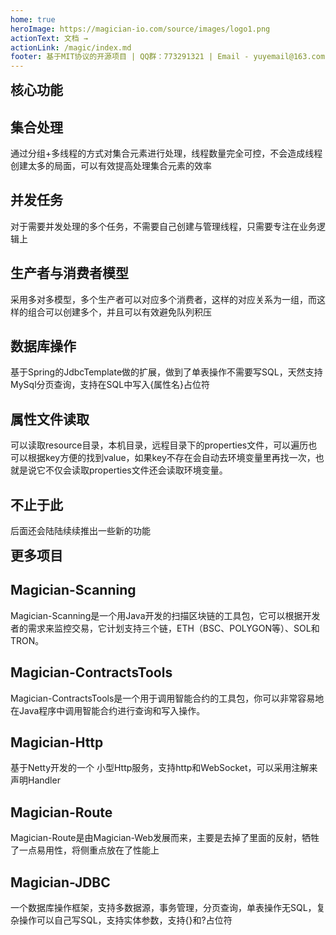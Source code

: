 ```yaml
---
home: true
heroImage: https://magician-io.com/source/images/logo1.png
actionText: 文档 →
actionLink: /magic/index.md
footer: 基于MIT协议的开源项目 | QQ群：773291321 | Email - yuyemail@163.com
---
```


<h2 style="margin:0px;">核心功能</h2>
<div class="features" style="border:0px;margin-top:0px;padding-top:0px;">
  <div class="feature">
    <h2>集合处理</h2>
    <p>通过分组+多线程的方式对集合元素进行处理，线程数量完全可控，不会造成线程创建太多的局面，可以有效提高处理集合元素的效率</p>
  </div>
  <div class="feature">
    <h2>并发任务</h2>
    <p>
      对于需要并发处理的多个任务，不需要自己创建与管理线程，只需要专注在业务逻辑上
    </p>
  </div>
  <div class="feature">
    <h2>生产者与消费者模型</h2>
    <p>
      采用多对多模型，多个生产者可以对应多个消费者，这样的对应关系为一组，而这样的组合可以创建多个，并且可以有效避免队列积压
    </p>
  </div>
  <div class="feature">
    <h2>数据库操作</h2>
    <p>
      基于Spring的JdbcTemplate做的扩展，做到了单表操作不需要写SQL，天然支持MySql分页查询，支持在SQL中写入{属性名}占位符
    </p>
  </div>
  <div class="feature">
    <h2>属性文件读取</h2>
    <p>
      可以读取resource目录，本机目录，远程目录下的properties文件，可以遍历也可以根据key方便的找到value，如果key不存在会自动去环境变量里再找一次，也就是说它不仅会读取properties文件还会读取环境变量。
    </p>
  </div>
  <div class="feature">
    <h2>不止于此</h2>
    <p>
      后面还会陆陆续续推出一些新的功能
    </p>
  </div>
</div>
<!-- <h2 style="margin:0px;">Web开发</h2>
<div class="features" style="border:0px;margin-top:0px;padding-top:0px;">
  <div class="feature">
    <h2>Magician-Http</h2>
    <p>基于Netty开发的一个 小型Http服务，支持http和WebSocket，可以采用注解来声明Handler</p>
  </div>
  <div class="feature">
    <h2>Magician-Route</h2>
    <p>Magician-Route是由Magician-Web发展而来，主要是去掉了里面的反射，牺牲了一点易用性，将侧重点放在了性能上</p>
  </div>
  <div class="feature">
    <h2>Magician-JDBC</h2>
    <p>一个数据库操作框架，支持多数据源，事务管理，分页查询，单表操作无SQL，复杂操作可以自己写SQL，支持实体参数，支持{}和?占位符</p>
  </div>
</div> -->

<!-- <h1 style="width:100%;text-align:center;">Magician-DataProcessing</h1> -->
<h2 style="margin:0px;">更多项目</h2>

<div class="features" style="border:0px;margin-top:0px;padding-top:0px;">
  <div class="feature">
    <h2>Magician-Scanning</h2>
    <p>
      Magician-Scanning是一个用Java开发的扫描区块链的工具包，它可以根据开发者的需求来监控交易，它计划支持三个链，ETH（BSC、POLYGON等）、SOL和TRON。
    </p>
  </div>
  <div class="feature">
    <h2>Magician-ContractsTools</h2>
    <p>
      Magician-ContractsTools是一个用于调用智能合约的工具包，你可以非常容易地在Java程序中调用智能合约进行查询和写入操作。
    </p>
  </div>
  <div class="feature">
    <h2>Magician-Http</h2>
    <p>基于Netty开发的一个 小型Http服务，支持http和WebSocket，可以采用注解来声明Handler</p>
  </div>
  <div class="feature">
    <h2>Magician-Route</h2>
    <p>Magician-Route是由Magician-Web发展而来，主要是去掉了里面的反射，牺牲了一点易用性，将侧重点放在了性能上</p>
  </div>
  <div class="feature">
    <h2>Magician-JDBC</h2>
    <p>一个数据库操作框架，支持多数据源，事务管理，分页查询，单表操作无SQL，复杂操作可以自己写SQL，支持实体参数，支持{}和?占位符</p>
  </div>
  <div class="feature">
    <h2>&nbsp;</h2>
    <p>&nbsp;</p>
  </div>
</div>